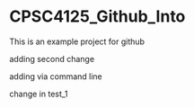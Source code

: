 # CPSC4125_Github_Into

This is an example project for github

adding second change

adding via command line

change in test_1